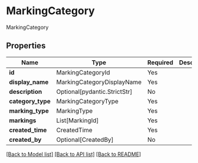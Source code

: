 # MarkingCategory

MarkingCategory

## Properties
| Name | Type | Required | Description |
| ------------ | ------------- | ------------- | ------------- |
**id** | MarkingCategoryId | Yes |  |
**display_name** | MarkingCategoryDisplayName | Yes |  |
**description** | Optional[pydantic.StrictStr] | No |  |
**category_type** | MarkingCategoryType | Yes |  |
**marking_type** | MarkingType | Yes |  |
**markings** | List[MarkingId] | Yes |  |
**created_time** | CreatedTime | Yes |  |
**created_by** | Optional[CreatedBy] | No |  |


[[Back to Model list]](../../../../README.md#models-v2-link) [[Back to API list]](../../../../README.md#apis-v2-link) [[Back to README]](../../../../README.md)
